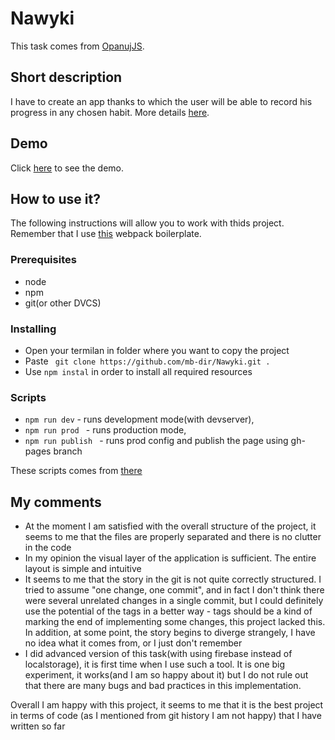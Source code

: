# Nawyki

This task comes from [OpanujJS](https://przeprogramowani.pl/kurs-javascript).

## Short description

I have to create an app thanks to which the user will be able to record his progress in any chosen habit. More details [here](https://przeprogramowani.netlify.app/opanuj-javascript_nawyki.pdf).

## Demo

Click [here](https://mb-dir.github.io/Nawyki/) to see the demo.

## How to use it?

The following instructions will allow you to work with thids project. Remember that I use [this](https://github.com/mb-dir/webpack_basic_template) webpack boilerplate.

### Prerequisites

- node
- npm
- git(or other DVCS)

### Installing
- Open your termilan in folder where you want to copy the project
- Paste ` git clone https://github.com/mb-dir/Nawyki.git .`
- Use `npm instal` in order to install all required resources

### Scripts
- ` npm run dev ` - runs development mode(with devserver),
- ` npm run prod  ` - runs production mode,
- ` npm run publish  ` - runs prod config and publish the page using gh-pages branch

These scripts comes from [there](https://github.com/mb-dir/webpack_basic_template)

## My comments
- At the moment I am satisfied with the overall structure of the project, it seems to me that the files are properly separated and there is no clutter in the code
- In my opinion the visual layer of the application is sufficient. The entire layout is simple and intuitive
- It seems to me that the story in the git is not quite correctly structured. I tried to assume "one change, one commit", and in fact I don't think there were several unrelated changes in a single commit, but I could definitely use the potential of the tags in a better way - tags should be a kind of marking the end of implementing some changes, this project lacked this. In addition, at some point, the story begins to diverge strangely, I have no idea what it comes from, or I just don't remember 
- I did advanced version of this task(with using firebase instead of localstorage), it is first time when I use such a tool. It is one big experiment, it works(and I am so happy about it) but I do not rule out that there are many bugs and bad practices in this implementation.

Overall I am happy with this project, it seems to me that it is the best project in terms of code (as I mentioned from git history I am not happy) that I have written so far